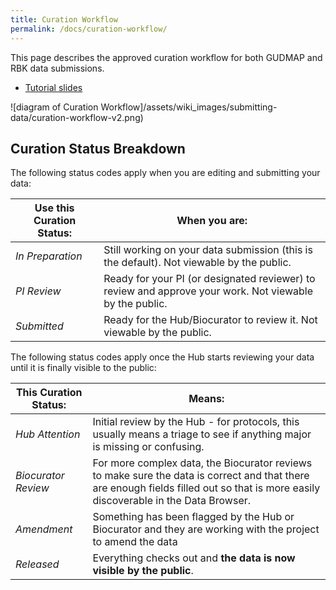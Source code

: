 ```yaml
---
title: Curation Workflow
permalink: /docs/curation-workflow/
---
```


This page describes the approved curation workflow for both GUDMAP and RBK data submissions.

* [Tutorial slides](https://docs.google.com/presentation/d/1KPkiTwhDhJ73hr7A6mlKc-1bN27--4SxsHntloXc7Qg/edit?usp=sharing)

![diagram of Curation Workflow]/assets/wiki_images/submitting-data/curation-workflow-v2.png)

<a name="curation-status"/>

## Curation Status Breakdown

The following status codes apply when you are editing and submitting your data:

| Use this Curation Status: | When you are:                                                                                                                      |
|---------------------------|------------------------------------------------------------------------------------------------------------------------------------|
| _In Preparation_            | Still working on your data submission (this is the default). Not viewable by the public.                            |
| _PI Review_                 | Ready for your PI (or designated reviewer) to review and approve your work. Not viewable by the public.             |
| _Submitted_                 | Ready for the Hub/Biocurator to review it. Not viewable by the public. |

The following status codes apply once the Hub starts reviewing your data until it is finally visible to the public:

| This Curation Status: | Means:                                                                                                                      |
|---------------------------|------------------------------------------------------------------------------------------------------------------------------------|
| _Hub Attention_            | Initial review by the Hub - for protocols, this usually means a triage to see if anything major is missing or confusing.   |
| _Biocurator Review_  | For more complex data, the Biocurator reviews to make sure the data is correct and that there are enough fields filled out so that is more easily discoverable in the Data Browser.             |
| _Amendment_                 | Something has been flagged by the Hub or Biocurator and they are working with the project to amend the data |
| _Released_                 | Everything checks out and **the data is now visible by the public**. |
